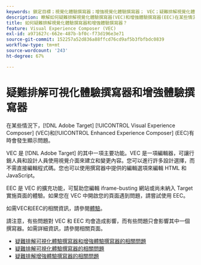 ```yaml
---
keywords: 鎖定目標；視覺化體驗撰寫器；增強視覺化體驗撰寫器； VEC；疑難排解視覺化體驗撰寫器；疑難排解； EEC；增強體驗撰寫器； TLS； TLS 1.2
description: 瞭解如何疑難排解視覺化體驗撰寫器(VEC)和增強體驗撰寫器(EEC)在某些情況下有時會發生的問題。
title: 如何疑難排解視覺化體驗撰寫器和增強體驗撰寫器？
feature: Visual Experience Composer (VEC)
exl-id: a971627c-662e-487b-bf0c-f73d196e3e71
source-git-commit: 152257a52d836a88ffcd76cd9af5b3fbfbdc0839
workflow-type: tm+mt
source-wordcount: '243'
ht-degree: 67%

---
```


# 疑難排解可視化體驗撰寫器和增強體驗撰寫器

在某些情況下，[!DNL Adobe Target] [!UICONTROL Visual Experience Composer] (VEC)和[!UICONTROL Enhanced Experience Composer] (EEC)有時會發生顯示問題。

VEC 是 [!DNL Adobe Target] 的其中一項主要功能。VEC 是一項編輯器，可讓行銷人員和設計人員使用視覺介面來建立和變更內容。您可以進行許多設計選擇，而不需直接編輯程式碼。您也可以使用撰寫器中提供的編輯選項來編輯 HTML 和 JavaScript。

EEC 是 VEC 的擴充功能，可幫助您編輯 iframe-busting 網站或尚未納入 Target 實施頁面的體驗。如果您在 VEC 中開啟您的頁面遇到問題，請嘗試使用 EEC。

如需VEC和EEC的相關資訊，請參閱[體驗](/help/main/c-experiences/experiences.md#concept_A2E10F6AFB3D4AEAB6951EE14688848D)。

請注意，有些問題對 VEC 和 EEC 均會造成影響，而有些問題只會影響其中一個撰寫器。如需詳細資訊，請參閱相關頁面。

* [疑難排解可視化體驗撰寫器和增強體驗撰寫器的相關問題](/help/main/c-experiences/c-visual-experience-composer/r-troubleshoot-composer/issues-related-to-the-visual-experience-composer-vec-and-enhanced-experience-composer-eec.md)
* [疑難排解可視化體驗撰寫器的相關問題](/help/main/c-experiences/c-visual-experience-composer/r-troubleshoot-composer/troubleshooting-issues-related-to-the-visual-experience-composer-vec.md)
* [疑難排解增強體驗撰寫器的相關問題](/help/main/c-experiences/c-visual-experience-composer/r-troubleshoot-composer/troubleshooting-issues-related-to-the-enhanced-experience-composer-eec.md)

